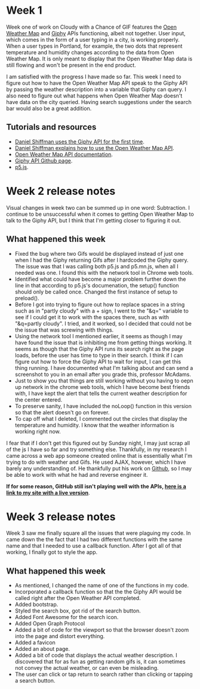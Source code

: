# Week 1
Week one of work on Cloudy with a Chance of GIF features the [Open Weather Map](http://openweathermap.org/) and [Giphy](http://giphy.com) APIs functioning, albeit not together. User input, which comes in the form of a user typing in a city, is working properly. When a user types in Portland, for example, the two dots that represent temperature and humidity changes according to the data from Open Weather Map. It is only meant to display that the Open Weather Map data is still flowing and won't be present in the end product.

I am satisfied with the progress I have made so far. This week I need to figure out how to have the Open Weather Map API speak to the Giphy API by passing the weather description into a variable that Giphy can query. I also need to figure out what happens when Open Weather Map doesn't have data on the city queried. Having search suggestions under the search bar would also be a great addition.

## Tutorials and resources
- [Daniel Shiffman uses the Giphy API for the first time](https://youtu.be/mj8_w11MvH8).
-  [Daniel Shiffman explains how to use the Open Weather Map API](https://www.youtube.com/watch?v=ecT42O6I_WI).
- [Open Weather Map API documentation](https://openweathermap.org/api).
- [Giphy API Github page](https://github.com/Giphy/GiphyAPI).
- [p5.js](https://p5js.org).

# Week 2 release notes

Visual changes in week two can be summed up in one word: Subtraction. I continue to be unsuccessful when it comes to getting Open Weather Map to talk to the Giphy API, but I think that I'm getting closer to figuring it out.

## What happened this week
- Fixed the bug where two Gifs would be displayed instead of just one when I had the Giphy returning Gifs after I hardcoded the Giphy query. The issue was that I was calling both p5.js and p5.mn.js, when all I needed was one. I found this with the network tool in Chrome web tools.
- Identified what could have become a major problem further down the line in that according to p5.js's documenation, the setup() function should only be called once. Changed the first instance of setup to preload().
- Before I got into trying to figure out how to replace spaces in a string such as in "partly cloudy" with a + sign, I went to the "&q=" variable to see if I could get it to work with the spaces there, such as with "&q=partly cloudy". I tried, and it worked, so I decided that could not be the issue that was screwing with things.
- Using the network tool I mentioned earlier, it seems as though I may have found the issue that is inhibiting me from getting things working. It seems as though that the Giphy API runs its search right as the page loads, before the user has time to type in their search. I think if I can figure out how to force the Giphy API to wait for input, I can get this thing running. I have documented what I'm talking about and can send a screenshot to you in an email after you grade this, professor McAdams.
- Just to show you that things are still working without you having to oepn up network in the chrome web tools, which I have become best friends with, I have kept the alert that tells the current weather description for the center entered.
- To preserve sanity, I have included the noLoop() function in this version so that the alert doesn't go on forever.
- To cap off what I deleted, I commented out the circles that display the temperature and humidity. I know that the weather information is working right now.

I fear that if I don't get this figured out by Sunday night, I may just scrap all of the js I have so far and try something else. Thankfully, in my research I came across a web app someone created online that is essentially what I'm trying to do with weather and Gifs. He used AJAX, however, which I have barely any understanding of. He thankfully put his work on [Github](https://github.com/jeffersonlam/weathery), so I may be able to work with what he had and reverse engineer it.

**If for some reason, GitHub still isn't playing well with the APIs, [here is a link to my site with a live version](http://serpico-lab.com/cloudy-with-a-chance-of-gif/)**.

# Week 3 release notes

Week 3 saw me finally square all the issues that were plaguing my code. In came down the the fact that I had two different functions with the same name and that I needed to use a callback function. After I got all of that working, I finally got to style the app.

## What happened this week
- As mentioned, I changed the name of one of the functions in my code.
- Incorporated a callback function so that the the Giphy API would be called right after the Open Weather API completed.
- Added bootstrap.
- Styled the search box, got rid of the search button.
- Added Font Awesome for the search icon.
- Added Open Graph Protocol
- Added a bit of code for the viewport so that the browser doesn't zoom into the page and distort everything.
- Added a favicon
- Added an about page.
- Added a bit of code that displays the actual weather description. I discovered that for as fun as getting random gifs is, it can sometimes not convey the actual weather, or can even be misleading.
- The user can click or tap return to search rather than clicking or tapping a search button.
